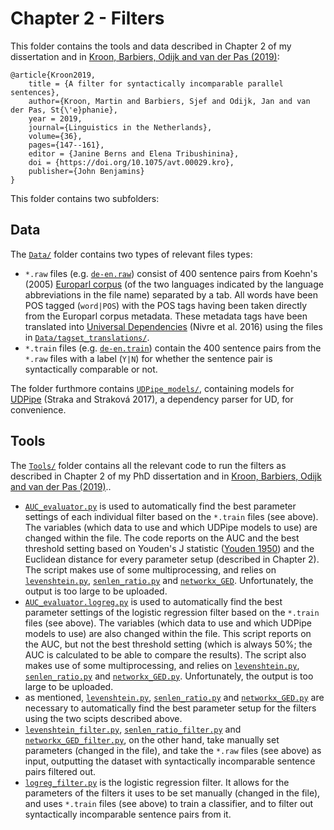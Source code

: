 # Chapter 2 - Filters

This folder contains the tools and data described in Chapter 2 of my dissertation and in [Kroon, Barbiers, Odijk and van der Pas (2019)](https://benjamins.com/catalog/avt.00029.kro):

```
@article{Kroon2019,
    title = {A filter for syntactically incomparable parallel sentences},
    author={Kroon, Martin and Barbiers, Sjef and Odijk, Jan and van der Pas, St{\'e}phanie},
    year = 2019,
    journal={Linguistics in the Netherlands},
    volume={36},
    pages={147--161},
    editor = {Janine Berns and Elena Tribushinina},
    doi = {https://doi.org/10.1075/avt.00029.kro},
    publisher={John Benjamins}
}
```

This folder contains two subfolders:

## Data

The [`Data/`](https://github.com/mskroon/DeSDA/tree/master/Chapter%202%20-%20Filter/Data) folder contains two types of relevant files types:

- `*.raw` files (e.g. [`de-en.raw`](https://github.com/mskroon/DeSDA/blob/master/Chapter%202%20-%20Filter/Data/de-en.raw)) consist of 400 sentence pairs from Koehn's (2005) [Europarl corpus](https://www.statmt.org/europarl/) (of the two languages indicated by the language abbreviations in the file name) separated by a tab. All words have been POS tagged (`word|POS`) with the POS tags having been taken directly from the Europarl corpus metadata. These metadata tags have been translated into [Universal Dependencies](https://universaldependencies.org) (Nivre et al. 2016) using the files in [`Data/tagset_translations/`](https://github.com/mskroon/DeSDA/tree/master/Chapter%202%20-%20Filter/Data/tagset_translations).
- `*.train` files (e.g. [`de-en.train`](https://github.com/mskroon/DeSDA/blob/master/Chapter%202%20-%20Filter/Data/de-en.train)) contain the 400 sentence pairs from the `*.raw` files with a label (`Y|N`) for whether the sentence pair is syntactically comparable or not.

The folder furthmore contains [`UDPipe_models/`](https://github.com/mskroon/DeSDA/tree/master/Chapter%202%20-%20Filter/Data/UDPipe_models), containing models for [UDPipe](https://github.com/ufal/udpipe) (Straka and Straková 2017), a dependency parser for UD, for convenience.

## Tools

The [`Tools/`](https://github.com/mskroon/DeSDA/tree/master/Chapter%202%20-%20Filter/Tools) folder contains all the relevant code to run the filters as described in Chapter 2 of my PhD dissertation and in [Kroon, Barbiers, Odijk and van der Pas (2019)](https://benjamins.com/catalog/avt.00029.kro)..

- [`AUC_evaluator.py`](https://github.com/mskroon/DeSDA/blob/master/Chapter%202%20-%20Filter/Tools/AUC_evaluator.py) is used to automatically find the best parameter settings of each individual filter based on the `*.train` files (see above). The variables (which data to use and which UDPipe models to use) are changed within the file. The code reports on the AUC and the best threshold setting based on Youden's J statistic ([Youden 1950](https://acsjournals.onlinelibrary.wiley.com/doi/pdf/10.1002/1097-0142(1950)3%3A1%3C32%3A%3AAID-CNCR2820030106%3E3.0.CO%3B2-3)) and the Euclidean distance for every parameter setup (described in Chapter 2). The script makes use of some multiprocessing, and relies on [`levenshtein.py`](https://github.com/mskroon/DeSDA/blob/master/Chapter%202%20-%20Filter/Tools/levenshtein.py), [`senlen_ratio.py`](https://github.com/mskroon/DeSDA/blob/master/Chapter%202%20-%20Filter/Tools/senlen_ratio.py) and [`networkx_GED`](https://github.com/mskroon/DeSDA/blob/master/Chapter%202%20-%20Filter/Tools/networkx_GED.py). Unfortunately, the output is too large to be uploaded.
- [`AUC_evaluator.logreg.py`](https://github.com/mskroon/DeSDA/blob/master/Chapter%202%20-%20Filter/Tools/AUC_evaluator.logreg.py) is used to automatically find the best parameter settings of the logistic regression filter based on the `*.train` files (see above). The variables (which data to use and which UDPipe models to use) are also changed within the file. This script reports on the AUC, but not the best threshold setting (which is always 50%; the AUC is calculated to be able to compare the results). The script also makes use of some multiprocessing, and relies on [`levenshtein.py`](https://github.com/mskroon/DeSDA/blob/master/Chapter%202%20-%20Filter/Tools/levenshtein.py), [`senlen_ratio.py`](https://github.com/mskroon/DeSDA/blob/master/Chapter%202%20-%20Filter/Tools/senlen_ratio.py) and [`networkx_GED.py`](https://github.com/mskroon/DeSDA/blob/master/Chapter%202%20-%20Filter/Tools/networkx_GED.py). Unfortunately, the output is too large to be uploaded.
- as mentioned, [`levenshtein.py`](https://github.com/mskroon/DeSDA/blob/master/Chapter%202%20-%20Filter/Tools/levenshtein.py), [`senlen_ratio.py`](https://github.com/mskroon/DeSDA/blob/master/Chapter%202%20-%20Filter/Tools/senlen_ratio.py) and [`networkx_GED.py`](https://github.com/mskroon/DeSDA/blob/master/Chapter%202%20-%20Filter/Tools/networkx_GED.py) are necessary to automatically find the best parameter setup for the filters using the two scipts described above.
- [`levenshtein_filter.py`](https://github.com/mskroon/DeSDA/blob/master/Chapter%202%20-%20Filter/Tools/levenshtein_filter.py), [`senlen_ratio_filter.py`](https://github.com/mskroon/DeSDA/blob/master/Chapter%202%20-%20Filter/Tools/senlen_ratio_filter.py) and [`networkx_GED_filter.py`](https://github.com/mskroon/DeSDA/blob/master/Chapter%202%20-%20Filter/Tools/networkx_GED_filter.py), on the other hand, take manually set parameters (changed in the file), and take the `*.raw` files (see above) as input, outputting the dataset with syntactically incomparable sentence pairs filtered out.
- [`logreg_filter.py`](https://github.com/mskroon/DeSDA/blob/master/Chapter%202%20-%20Filter/Tools/logreg_filter.py) is the logistic regression filter. It allows for the parameters of the filters it uses to be set manually (changed in the file), and uses `*.train` files (see above) to train a classifier, and to filter out syntactically incomparable sentence pairs from it.

